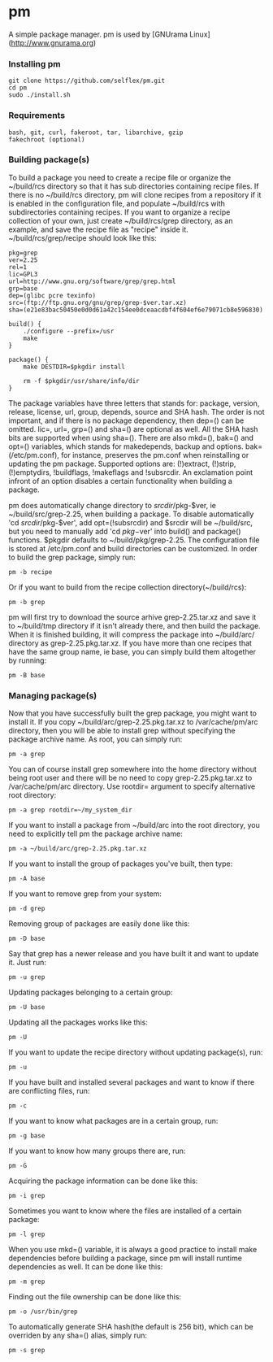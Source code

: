# pm
A simple package manager.
pm is used by [GNUrama Linux] (http://www.gnurama.org)

<h3>Installing pm</h3>

    git clone https://github.com/selflex/pm.git
    cd pm
    sudo ./install.sh

<h3>Requirements</h3>

    bash, git, curl, fakeroot, tar, libarchive, gzip
    fakechroot (optional)

<h3>Building package(s)</h3>

To build a package you need to create a recipe file or organize the ~/build/rcs directory so that it has sub directories containing recipe files. If there is no ~/build/rcs directory, pm will clone recipes from a repository if it is enabled in the configuration file, and populate ~/build/rcs with subdirectories containing recipes. If you want to organize a recipe collection of your own, just create ~/build/rcs/grep directory, as an example, and save the recipe file as "recipe" inside it. ~/build/rcs/grep/recipe should look like this:

    pkg=grep
    ver=2.25
    rel=1
    lic=GPL3
    url=http://www.gnu.org/software/grep/grep.html
    grp=base
    dep=(glibc pcre texinfo)
    src=(ftp://ftp.gnu.org/gnu/grep/grep-$ver.tar.xz)
    sha=(e21e83bac50450e0d0d61a42c154ee0dceaacdbf4f604ef6e79071cb8e596830)

    build() {
        ./configure --prefix=/usr
        make
    }

    package() {
        make DESTDIR=$pkgdir install

        rm -f $pkgdir/usr/share/info/dir
    }

The package variables have three letters that stands for: package, version, release, license, url, group, depends, source and SHA hash. The order is not important, and if there is no package dependency, then dep=() can be omitted. lic=, url=, grp=() and sha=() are optional as well. All the SHA hash bits are supported when using sha=(). There are also mkd=(), bak=() and opt=() variables, which stands for makedepends, backup and options. bak=(/etc/pm.conf), for instance, preserves the pm.conf when reinstalling or updating the pm package. Supported options are: (!)extract, (!)strip, (!)emptydirs, !buildflags, !makeflags and !subsrcdir. An exclamation point infront of an option disables a certain functionality when building a package.

pm does automatically change directory to $srcdir/$pkg-$ver, ie ~/build/src/grep-2.25, when building a package. To disable automatically 'cd $srcdir/$pkg-$ver', add opt=(!subsrcdir) and $srcdir will be ~/build/src, but you need to manually add 'cd $pkg-$ver' into build() and package() functions. $pkgdir defaults to ~/build/pkg/grep-2.25. The configuration file is stored at /etc/pm.conf and build directories can be customized. In order to build the grep package, simply run:

    pm -b recipe

Or if you want to build from the recipe collection directory(~/build/rcs):

    pm -b grep

pm will first try to download the source arhive grep-2.25.tar.xz and save it to ~/build/tmp directory if it isn't already there, and then build the package. When it is finished building, it will compress the package into ~/build/arc/ directory as grep-2.25.pkg.tar.xz. If you have more than one recipes that have the same group name, ie base, you can simply build them altogether by running:

    pm -B base

<h3>Managing package(s)</h3>

Now that you have successfully built the grep package, you might want to install it. If you copy ~/build/arc/grep-2.25.pkg.tar.xz to /var/cache/pm/arc directory, then you will be able to install grep without specifying the package archive name. As root, you can simply run:

    pm -a grep

You can of course install grep somewhere into the home directory without being root user and there will be no need to copy grep-2.25.pkg.tar.xz to /var/cache/pm/arc directory. Use rootdir= argument to specify alternative root directory:

    pm -a grep rootdir=~/my_system_dir

If you want to install a package from ~/build/arc into the root directory, you need to explicitly tell pm the package archive name:

    pm -a ~/build/arc/grep-2.25.pkg.tar.xz

If you want to install the group of packages you've built, then type:

    pm -A base

If you want to remove grep from your system:

    pm -d grep

Removing group of packages are easily done like this:

    pm -D base

Say that grep has a newer release and you have built it and want to update it. Just run:

    pm -u grep

Updating packages belonging to a certain group:

    pm -U base

Updating all the packages works like this:

    pm -U

If you want to update the recipe directory without updating package(s), run:

    pm -u

If you have built and installed several packages and want to know if there are conflicting files, run:

    pm -c

If you want to know what packages are in a certain group, run:

    pm -g base

If you want to know how many groups there are, run:

    pm -G

Acquiring the package information can be done like this:

    pm -i grep

Sometimes you want to know where the files are installed of a certain package:

    pm -l grep

When you use mkd=() variable, it is always a good practice to install make dependencies before building a package, since pm will install runtime dependencies as well. It can be done like this:

    pm -m grep

Finding out the file ownership can be done like this:

    pm -o /usr/bin/grep

To automatically generate SHA hash(the default is 256 bit), which can be overriden by any sha=() alias, simply run:

    pm -s grep
